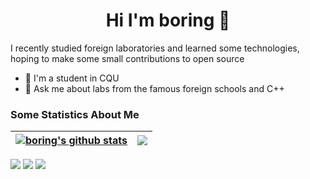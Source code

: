 <h1 align="center">Hi I'm boring 👋</h1>

I recently studied foreign laboratories and learned some technologies, hoping to make some small contributions to open source

- 🔭 I'm a student in CQU
- 💬 Ask me about labs from the famous foreign schools and C++


### Some Statistics About Me
| <a href="https://github.com/anuraghazra/github-readme-stats"><img align="center" src="https://github-readme-stats.vercel.app/api?username=1797818494&show_icons=true&include_all_commits=true&theme=buefy&hide_border=true" alt="boring's github stats" /></a> | <a href="https://github.com/anuraghazra/github-readme-stats"><img align="center" src="https://github-readme-stats.vercel.app/api/top-langs/?username=1797818494&layout=compact&theme=buefy&hide_border=true" /></a> |
| ------------- | ------------- |

![](https://github-profile-summary-cards.vercel.app/api/cards/profile-details?username=1797818494&theme=github)
![](https://github-profile-summary-cards.vercel.app/api/cards/repos-per-language?username=1797818494&theme=github)
![](https://github-profile-summary-cards.vercel.app/api/cards/most-commit-language?username=17978184941&theme=github)



